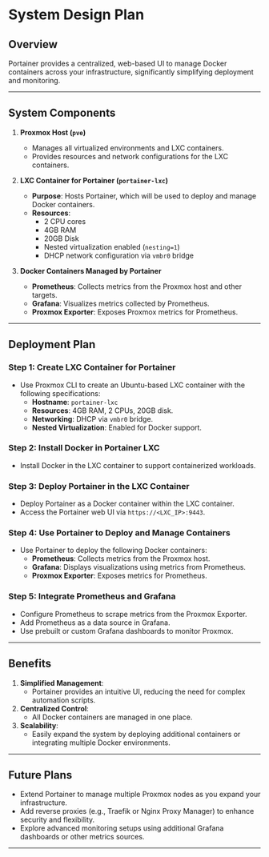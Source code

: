 
# **System Design Plan**

## **Overview**
Portainer provides a centralized, web-based UI to manage Docker containers across your infrastructure, significantly simplifying deployment and monitoring.

---

## **System Components**
1. **Proxmox Host (`pve`)**
   - Manages all virtualized environments and LXC containers.
   - Provides resources and network configurations for the LXC containers.

2. **LXC Container for Portainer (`portainer-lxc`)**
   - **Purpose**: Hosts Portainer, which will be used to deploy and manage Docker containers.
   - **Resources**:
     - 2 CPU cores
     - 4GB RAM
     - 20GB Disk
     - Nested virtualization enabled (`nesting=1`)
     - DHCP network configuration via `vmbr0` bridge

3. **Docker Containers Managed by Portainer**
   - **Prometheus**: Collects metrics from the Proxmox host and other targets.
   - **Grafana**: Visualizes metrics collected by Prometheus.
   - **Proxmox Exporter**: Exposes Proxmox metrics for Prometheus.

---

## **Deployment Plan**
### **Step 1: Create LXC Container for Portainer**
- Use Proxmox CLI to create an Ubuntu-based LXC container with the following specifications:
  - **Hostname**: `portainer-lxc`
  - **Resources**: 4GB RAM, 2 CPUs, 20GB disk.
  - **Networking**: DHCP via `vmbr0` bridge.
  - **Nested Virtualization**: Enabled for Docker support.

### **Step 2: Install Docker in Portainer LXC**
- Install Docker in the LXC container to support containerized workloads.

### **Step 3: Deploy Portainer in the LXC Container**
- Deploy Portainer as a Docker container within the LXC container.
- Access the Portainer web UI via `https://<LXC_IP>:9443`.

### **Step 4: Use Portainer to Deploy and Manage Containers**
- Use Portainer to deploy the following Docker containers:
  - **Prometheus**: Collects metrics from the Proxmox host.
  - **Grafana**: Displays visualizations using metrics from Prometheus.
  - **Proxmox Exporter**: Exposes metrics for Prometheus.

### **Step 5: Integrate Prometheus and Grafana**
- Configure Prometheus to scrape metrics from the Proxmox Exporter.
- Add Prometheus as a data source in Grafana.
- Use prebuilt or custom Grafana dashboards to monitor Proxmox.

---

## **Benefits**
1. **Simplified Management**:
   - Portainer provides an intuitive UI, reducing the need for complex automation scripts.
2. **Centralized Control**:
   - All Docker containers are managed in one place.
3. **Scalability**:
   - Easily expand the system by deploying additional containers or integrating multiple Docker environments.

---

## **Future Plans**
- Extend Portainer to manage multiple Proxmox nodes as you expand your infrastructure.
- Add reverse proxies (e.g., Traefik or Nginx Proxy Manager) to enhance security and flexibility.
- Explore advanced monitoring setups using additional Grafana dashboards or other metrics sources.

---
